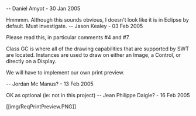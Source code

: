 -- Daniel Amyot - 30 Jan 2005

Hmmmm. Although this sounds obvious, I doesn't look like it is in Eclipse by default. Must investigate. -- Jason Kealey - 03 Feb 2005

Please read this, in particular comments #4 and #7.

Class GC is where all of the drawing capabilities that are supported by SWT are located. Instances are used to draw on either an Image, a Control, or directly on a Display.

We will have to implement our own print preview.

-- Jordan Mc Manus? - 13 Feb 2005

OK as optional (ie: not in this project) -- Jean Philippe Daigle? - 16 Feb 2005 

[[img/ReqPrintPreview.PNG]]